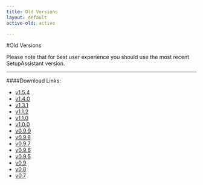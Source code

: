```yaml
---
title: Old Versions
layout: default
active-old: active

---
```


#Old Versions

Please note that for best user experience you should use the most recent SetupAssistant version.

---
 
####Download Links:

*   [v1.5.4][1]
*   [v1.4.0][2]
*   [v1.3.1][3]
*   [v1.1.2][4]
*   [v1.1.0][5] 
*   [v1.0.0][6]
*   [v0.9.9][7]
*   [v0.9.8][8]
*   [v0.9.7][9]
*   [v0.9.6][10]
*   [v0.9.5][11]
*   [v0.9][12]
*   [v0.8][13]
*   [v0.7][14]

 [1]: http://sa.maciak.net/SetupAssistant%20v1.5.4.zip
 [2]: http://sa.maciak.net/SetupAssistant%20v1.4.0.zip
 [3]: http://sa.maciak.net/SetupAssistant%20v1.3.1.zip
 [4]: http://sa.maciak.net/SetupAssistant%20v1.2.zip
 [5]: http://sa.maciak.net/SetupAssistant%20v1.1.zip
 [6]: http://sa.maciak.net/SetupAssistant%20v1.0.zip
 [7]: http://sa.maciak.net/SetupAssistant%20v0.9.9.zip
 [8]: http://sa.maciak.net/SetupAssistant%20v0.9.8.zip
 [9]: http://sa.maciak.net/SetupAssistant%20v0.9.7.zip
 [10]: http://sa.maciak.net/SetupAssistant%20v0.9.6.zip
 [11]: http://sa.maciak.net/SetupAssistant%20v0.9.5.zip
 [12]: http://sa.maciak.net/SetupAssistant%20v0.9.zip
 [13]: http://sa.maciak.net/SetupAssistant%20v0.8.zip
 [14]: http://sa.maciak.net/SetupAssistant%20v0.7.zip
